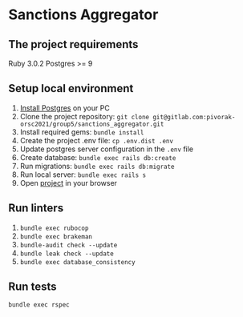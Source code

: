 # Sanctions Aggregator

## The project requirements

Ruby 3.0.2
Postgres >= 9

## Setup local environment

1. [Install Postgres](https://www.postgresqltutorial.com/install-postgresql) on your PC
1. Clone the project repository:
```git clone git@gitlab.com:pivorak-orsc2021/group5/sanctions_aggregator.git```
1. Install required gems: ```bundle install```
1. Create the project .env file: ```cp .env.dist .env```
1. Update postgres server configuration in the ```.env``` file
1. Create database: ```bundle exec rails db:create```
1. Run migrations: ```bundle exec rails db:migrate```
1. Run local server: ```bundle exec rails s```
1. Open [project](http://localhost:3000) in your browser

## Run linters 

1. ```bundle exec rubocop```
1. ```bundle exec brakeman```
1. ```bundle-audit check --update```
1. ```bundle leak check --update```
1. ```bundle exec database_consistency```

## Run tests

```bundle exec rspec```
